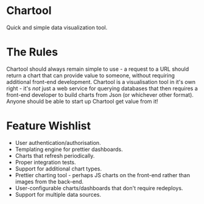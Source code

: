 # Chartool
Quick and simple data visualization tool.

# The Rules
Chartool should always remain simple to use - a request to a URL should return a chart that can provide value to someone, without requiring additional front-end development.  Chartool is a visualisation tool in it's own right - it's *not* just a web service for querying databases that then requires a front-end developer to build charts from Json (or whichever other format).  Anyone should be able to start up Chartool get value from it!

# Feature Wishlist 
- User authentication/authorisation.
- Templating engine for prettier dashboards.
- Charts that refresh periodically.
- Proper integration tests.
- Support for additional chart types.
- Prettier charting tool - perhaps JS charts on the front-end rather than images from the back-end.
- User-configurable charts/dashboards that don't require redeploys.
- Support for multiple data sources.
